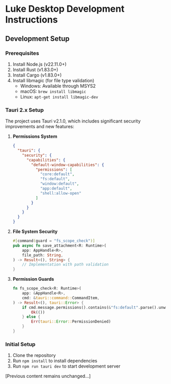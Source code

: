 # Luke Desktop Development Instructions

## Development Setup

### Prerequisites
1. Install Node.js (v22.11.0+)
2. Install Rust (v1.83.0+)
3. Install Cargo (v1.83.0+)
4. Install libmagic (for file type validation)
   - Windows: Available through MSYS2
   - macOS: `brew install libmagic`
   - Linux: `apt-get install libmagic-dev`

### Tauri 2.x Setup
The project uses Tauri v2.1.0, which includes significant security improvements and new features:

1. **Permissions System**
   ```json
   {
     "tauri": {
       "security": {
         "capabilities": {
           "default-window-capabilities": {
             "permissions": [
               "core:default",
               "fs:default",
               "window:default",
               "app:default",
               "shell:allow-open"
             ]
           }
         }
       }
     }
   }
   ```

2. **File System Security**
   ```rust
   #[command(guard = "fs_scope_check")]
   pub async fn save_attachment<R: Runtime>(
       app: AppHandle<R>,
       file_path: String,
   ) -> Result<(), String> {
       // Implementation with path validation
   }
   ```

3. **Permission Guards**
   ```rust
   fn fs_scope_check<R: Runtime>(
       app: &AppHandle<R>, 
       cmd: &tauri::command::CommandItem,
   ) -> Result<(), tauri::Error> {
       if cmd.message.permissions().contains(&"fs:default".parse().unwrap()) {
           Ok(())
       } else {
           Err(tauri::Error::PermissionDenied)
       }
   }
   ```

### Initial Setup
1. Clone the repository
2. Run `npm install` to install dependencies
3. Run `npm run tauri dev` to start development server

[Previous content remains unchanged...]